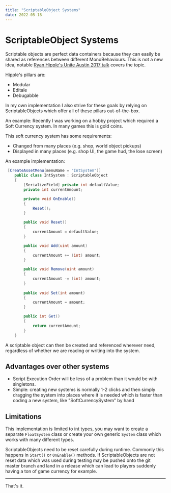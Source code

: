 ```yaml
---
title: "ScriptableObject Systems"
date: 2022-05-18
---
```


# ScriptableObject Systems
Scriptable objects are perfect data containers because they can easily be shared as references between different MonoBehaviours. This is not a new idea, notable [
Ryan Hipple's Unite Austin 2017 talk](https://www.youtube.com/watch?v=raQ3iHhE_Kk) covers the topic.

Hipple's pillars are:
- Modular
- Editale
- Debugabble

In my own implementation I also strive for these goals by relying on ScriptableObjects which offer all of these pillars out-of-the-box. 

An example:
Recently I was working on a hobby project which required a Soft Currency system. In many games this is gold coins.

This soft currency system has some requirements:
- Changed from many places (e.g. shop, world object pickups)
- Displayed in many places (e.g. shop UI, the game hud, the lose screen)

An example implementation:
```C#
 [CreateAssetMenu(menuName = "IntSystem")]
    public class IntSystem : ScriptableObject
    {
        [SerializeField] private int defaultValue;
        private int currentAmount;

        private void OnEnable()
        {
            Reset();
        }

        public void Reset()
        {
            currentAmount = defaultValue;
        }

        public void Add(uint amount)
        {
            currentAmount += (int) amount;
        }

        public void Remove(uint amount)
        {
            currentAmount -= (int) amount;
        }
        
        public void Set(int amount)
        {
            currentAmount = amount;
        }

        public int Get()
        {
            return currentAmount;
        }
    }
```

A scriptable object can then be created and referenced wherever need, regardless of whether we are reading or writing into the system.

## Advantages over other systems
- Script Execution Order will be less of a problem than it would be with singletons.
- Simple: creating new systems is normally 1-2 clicks and then simply dragging the system into places where it is needed which is faster than coding a new system, like "SoftCurrencySystem" by hand

## Limitations
This implementation is limited to int types, you may want to create a separate `FloatSystem` class or create your own generic `System` class which works with many different types.

ScriptableObjects need to be reset carefully during runtime. Commonly this happens in `Start()` or `OnEnable()` methods. If ScriptableObjects are not reset data which was used during testing may be pushed onto the git master branch and land in a release which can lead to players suddenly having a ton of game currency for example.

---
That's it.
